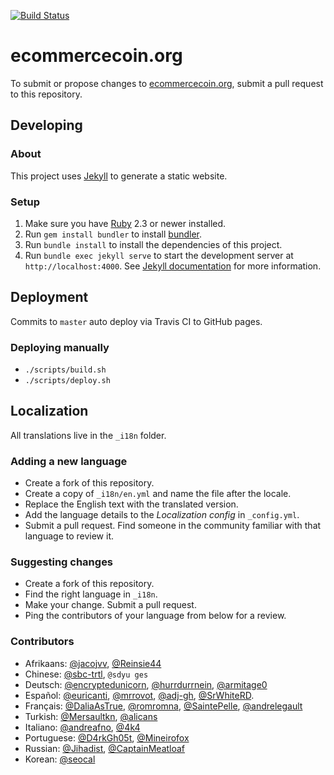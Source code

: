 [![Build Status](https://travis-ci.org/ecommerce-network/ecommercecoin.org.svg?branch=master)](https://travis-ci.org/ecommerce-network/ecommercecoin.org)

# ecommercecoin.org

To submit or propose changes to [ecommercecoin.org](https://ecommercecoin.org), submit a pull request to this repository.


## Developing

### About

This project uses [Jekyll](https://jekyllrb.com) to generate a static website.

### Setup

1. Make sure you have [Ruby](https://www.ruby-lang.org/en) 2.3 or newer installed.
2. Run `gem install bundler` to install [bundler](http://bundler.io).
3. Run `bundle install` to install the dependencies of this project.
4. Run `bundle exec jekyll serve` to start the development server at `http://localhost:4000`. See [Jekyll documentation](https://jekyllrb.com/docs/home/) for more information.


## Deployment

Commits to `master` auto deploy via Travis CI to GitHub pages.

### Deploying manually

* `./scripts/build.sh`
* `./scripts/deploy.sh` 


## Localization

All translations live in the `_i18n` folder.

### Adding a new language

* Create a fork of this repository.
* Create a copy of `_i18n/en.yml` and name the file after the locale.
* Replace the English text with the translated version.
* Add the language details to the _Localization config_ in `_config.yml`.
* Submit a pull request. Find someone in the community familiar with that language to review it.

### Suggesting changes

* Create a fork of this repository.
* Find the right language in `_i18n`.
* Make your change. Submit a pull request.
* Ping the contributors of your language from below for a review.

### Contributors

* Afrikaans: [@jacojvv](https://github.com/jacojvv), [@Reinsie44](https://github.com/Reinsie44)
* Chinese: [@sbc-trtl](https://github.com/sbc-trtl), `@sdyu ges`
* Deutsch: [@encryptedunicorn](https://github.com/encryptedunicorn), [@hurrdurrnein](https://github.com/hurrdurrnein), [@armitage0](https://github.com/armitage0)
* Español: [@euricanti](https://github.com/euricanti), [@mrrovot](https://github.com/mrrovot), [@adj-gh](https://github.com/adj-gh), [@SrWhiteRD](https://github.com/SrWhiteRD).
* Français: [@DaliaAsTrue](https://github.com/DaliaAsTrue), [@romromna](https://github.com/romromna), [@SaintePelle](https://github.com/SaintePelle), [@andrelegault](https://github.com/andrelegault)
* Turkish: [@Mersaultkn](https://github.com/Mersaultkn), [@alicans](https://github.com/alicans)
* Italiano: [@andreafno](https://github.com/andreafno), [@4k4](https://github.com/4k4)
* Portuguese: [@D4rkGh05t](https://github.com/D4rkGh05t), [@Mineirofox](https://github.com/Mineirofox)
* Russian: [@Jihadist](https://github.com/Jihadist), [@CaptainMeatloaf](https://github.com/CaptainMeatloaf)
* Korean: [@seocal](https://github.com/seocal)
